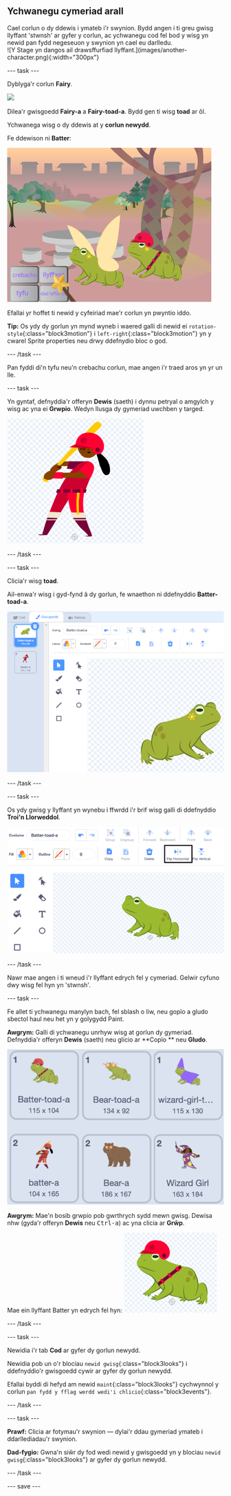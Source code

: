 ## Ychwanegu cymeriad arall

<div style="display: flex; flex-wrap: wrap">
<div style="flex-basis: 200px; flex-grow: 1; margin-right: 15px;">
Cael corlun o dy ddewis i ymateb i'r swynion. Bydd angen i ti greu gwisg llyffant 'stwnsh' ar gyfer y corlun, ac ychwanegu cod fel bod y wisg yn newid pan fydd negeseuon y swynion yn cael eu darlledu.
</div>
<div>
![Y Stage yn dangos ail drawsffurfiad llyffant.](images/another-character.png){:width="300px"}
</div>
</div>

--- task ---

Dyblyga'r corlun **Fairy**.

![](images/duplicate-fairy.png)

Dilea'r gwisgoedd **Fairy-a** a **Fairy-toad-a**. Bydd gen ti wisg **toad** ar ôl.

Ychwanega wisg o dy ddewis at y **corlun newydd**.

Fe ddewison ni **Batter**:

![](images/batter-on-stage.png)

Efallai yr hoffet ti newid y cyfeiriad mae'r corlun yn pwyntio iddo.

**Tip:** Os ydy dy gorlun yn mynd wyneb i waered galli di newid ei `rotation-style`{:class="block3motion"} i `left-right`{:class="block3motion"} yn y cwarel Sprite properties neu drwy ddefnydio bloc o god.

--- /task ---

Pan fyddi di'n tyfu neu'n crebachu corlun, mae angen i'r traed aros yn yr un lle.

--- task ---

Yn gyntaf, defnyddia'r offeryn **Dewis** (saeth) i dynnu petryal o amgylch y wisg ac yna ei **Grwpio**. Wedyn llusga dy gymeriad uwchben y targed.

![](images/character2-crosshair.png)

--- /task ---

--- task ---

Clicia'r wisg **toad**.

Ail-enwa'r wisg i gyd-fynd â dy gorlun, fe wnaethon ni ddefnyddio **Batter-toad-a**.

![](images/batter-toad-a-added.png)

--- /task ---

--- task ---

Os ydy gwisg y llyffant yn wynebu i ffwrdd i'r brif wisg galli di ddefnyddio **Troi'n Llorweddol**.

![](images/flip-horizontal.png)

--- /task ---

Nawr mae angen i ti wneud i'r llyffant edrych fel y cymeriad. Gelwir cyfuno dwy wisg fel hyn yn 'stwnsh'.

--- task ---

Fe allet ti ychwanegu manylyn bach, fel sblash o liw, neu gopïo a gludo sbectol haul neu het yn y golygydd Paint.

**Awgrym:** Galli di ychwanegu unrhyw wisg at gorlun dy gymeriad. Defnyddia'r offeryn **Dewis** (saeth) neu glicio ar **Copïo ** neu **Gludo**.

![](images/editing-options.png)

**Awgrym:** Mae'n bosib grwpio pob gwrthrych sydd mewn gwisg. Dewisa nhw (gyda'r offeryn **Dewis** neu <kbd> Ctrl-a</kbd>) ac yna clicia ar **Grŵp**.

Mae ein llyffant Batter yn edrych fel hyn: ![](images/batter-toad.png)

--- /task ---

--- task ---

Newidia i'r tab **Cod** ar gyfer dy gorlun newydd.

Newidia pob un o'r blociau `newid gwisg`{:class="block3looks"} i ddefnyddio'r gwisgoedd cywir ar gyfer dy gorlun newydd.

Efallai byddi di hefyd am newid `maint`{:class="block3looks"} cychwynnol y corlun `pan fydd y fflag werdd wedi'i chlicio`{:class="block3events"}.

--- /task ---

--- task ---

**Prawf:** Clicia ar fotymau'r swynion — dylai'r ddau gymeriad ymateb i ddarllediadau'r swynion.

**Dad-fygio:** Gwna'n siŵr dy fod wedi newid y gwisgoedd yn y blociau `newid gwisg`{:class="block3looks"} ar gyfer dy gorlun newydd.

--- /task ---

--- save ---
